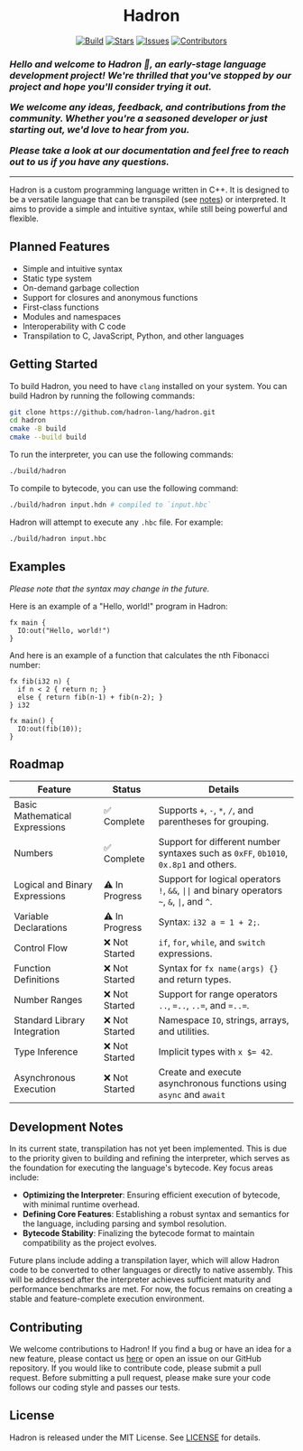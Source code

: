 <div align="center">
  <h1>Hadron</h1>
</div>

<div id="badges" align="center">
  <a href="https://github.com/hadron-lang/hadron/build"><img alt="Build" src="https://img.shields.io/github/actions/workflow/status/hadron-lang/hadron/c-cpp.yml?colorA=333&colorB=afa&style=for-the-badge"></a>
  <a href="https://github.com/hadron-lang/hadron/stargazers"><img alt="Stars" src="https://img.shields.io/github/stars/hadron-lang/hadron?colorA=333&colorB=ffa&style=for-the-badge"></a>
  <a href="https://github.com/hadron-lang/hadron/issues"><img alt="Issues" src="https://img.shields.io/github/issues/hadron-lang/hadron?colorA=333&colorB=faa&style=for-the-badge"></a>
  <a href="https://github.com/hadron-lang/hadron/contributors"><img alt="Contributors" src="https://img.shields.io/github/contributors/hadron-lang/hadron?colorA=333&colorB=aaf&style=for-the-badge"></a>
</div>

<h3><i>

Hello and welcome to Hadron :wave:, an early-stage language development project! We're thrilled that you've stopped
by our project and hope you'll consider trying it out.

We welcome any ideas, feedback, and contributions from the community. Whether you're a seasoned developer or just
starting out, we'd love to hear from you.

Please take a look at our documentation and feel free to reach out to us if you have any questions.

</i></h3>

---

Hadron is a custom programming language written in C++. It is designed to be a versatile language that can be
transpiled (see [notes](#development-notes)) or interpreted. It aims to provide a simple and intuitive syntax, while
still being powerful and flexible.

## Planned Features

- Simple and intuitive syntax
- Static type system
- On-demand garbage collection
- Support for closures and anonymous functions
- First-class functions
- Modules and namespaces
- Interoperability with C code
- Transpilation to C, JavaScript, Python, and other languages

## Getting Started

To build Hadron, you need to have `clang` installed on your system. You can build Hadron by running the following
commands:

```sh
git clone https://github.com/hadron-lang/hadron.git
cd hadron
cmake -B build
cmake --build build
```

To run the interpreter, you can use the following commands:

```sh
./build/hadron
```

To compile to bytecode, you can use the following command:

```sh
./build/hadron input.hdn # compiled to `input.hbc`
```

Hadron will attempt to execute any `.hbc` file. For example:

```sh
./build/hadron input.hbc
```

## Examples

_Please note that the syntax may change in the future._

Here is an example of a "Hello, world!" program in Hadron:

```
fx main {
  IO:out("Hello, world!")
}
```

And here is an example of a function that calculates the nth Fibonacci number:

```
fx fib(i32 n) {
  if n < 2 { return n; }
  else { return fib(n-1) + fib(n-2); }
} i32

fx main() {
  IO:out(fib(10));
}
```

## Roadmap

| **Feature**                    | **Status**     | **Details**                                                                                                                     |
|--------------------------------|----------------|---------------------------------------------------------------------------------------------------------------------------------|
| Basic Mathematical Expressions | ✅ Complete     | Supports `+`, `-`, `*`, `/`, and parentheses for grouping.                                                                      |
| Numbers                        | ✅ Complete     | Support for different number syntaxes such as `0xFF`, `0b1010`, `0x.8p1` and others.                                            |
| Logical and Binary Expressions | ⚠️ In Progress | Support for logical operators `!`, `&&`, <code>&#124;&#124;</code> and binary operators `~`, `&`, <code>&#124;</code>, and `^`. |
| Variable Declarations          | ⚠️ In Progress | Syntax: `i32 a = 1 + 2;`.                                                                                                       |
| Control Flow                   | ❌ Not Started  | `if`, `for`, `while`, and `switch` expressions.                                                                                 |
| Function Definitions           | ❌ Not Started  | Syntax for `fx name(args) {}` and return types.                                                                                 |
| Number Ranges                  | ❌ Not Started  | Support for range operators `..`, `=..`, `..=`, and `=..=`.                                                                     |
| Standard Library Integration   | ❌ Not Started  | Namespace `IO`, strings, arrays, and utilities.                                                                                 |
| Type Inference                 | ❌ Not Started  | Implicit types with `x $= 42`.                                                                                                  |
| Asynchronous Execution         | ❌ Not Started  | Create and execute asynchronous functions using `async` and `await`                                                             |

## Development Notes

In its current state, transpilation has not yet been implemented. This is due to the priority given to building and
refining the interpreter, which serves as the foundation for executing the language's bytecode. Key focus areas include:

- **Optimizing the Interpreter**: Ensuring efficient execution of bytecode, with minimal runtime overhead.
- **Defining Core Features**: Establishing a robust syntax and semantics for the language, including parsing and symbol
  resolution.
- **Bytecode Stability**: Finalizing the bytecode format to maintain compatibility as the project evolves.

Future plans include adding a transpilation layer, which will allow Hadron code to be converted to other languages or
directly to native assembly. This will be addressed after the interpreter achieves sufficient maturity and performance
benchmarks are met. For now, the focus remains on creating a stable and feature-complete execution environment.

## Contributing

We welcome contributions to Hadron! If you find a bug or have an idea for a new feature, please contact
us [here](https://hadronlang.com/feedback) or open an issue on our GitHub repository. If you would like to contribute
code, please submit a pull request. Before submitting a pull request, please make sure your code follows our coding
style and passes our tests.

## License

Hadron is released under the MIT License. See [LICENSE](LICENSE) for details.

